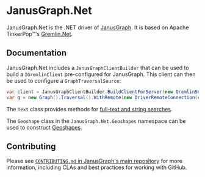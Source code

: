 # JanusGraph.Net

JanusGraph.Net is the .NET driver of [JanusGraph](http://janusgraph.org/). It is based on Apache TinkerPop™'s [Gremlin.Net](http://tinkerpop.apache.org/docs/current/reference/#gremlin-DotNet).

## Documentation

JanusGraph.Net includes a `JanusGraphClientBuilder` that can be used to build a `IGremlinClient` pre-configured for JanusGraph. This client can then be used to configure a `GraphTraversalSource`:

```cs
var client = JanusGraphClientBuilder.BuildClientForServer(new GremlinServer("localhost", 8182)).Create();
var g = new Graph().Traversal().WithRemote(new DriverRemoteConnection(client));
```

The `Text` class provides methods for [full-text and string searches](https://docs.janusgraph.org/latest/search-predicates.html#_text_predicate).

The `Geoshape` class in the `JanusGraph.Net.Geoshapes` namespace can be used to construct [Geoshapes](https://docs.janusgraph.org/latest/search-predicates.html#geoshape).

## Contributing

Please see [`CONTRIBUTING.md` in JanusGraph's main repository](https://github.com/JanusGraph/janusgraph/blob/master/CONTRIBUTING.md) for more information, including
CLAs and best practices for working with GitHub.
